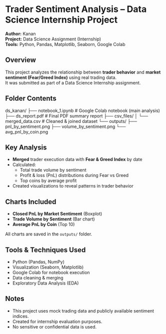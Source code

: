 # Trader Sentiment Analysis – Data Science Internship Project

**Author:** Kanan  
**Project:** Data Science Assignment (Internship)  
**Tools:** Python, Pandas, Matplotlib, Seaborn, Google Colab

##  Overview
This project analyzes the relationship between **trader behavior** and **market sentiment (Fear/Greed Index)** using real trading data.  
It was submitted as part of a Data Science Internship assignment.

## Folder Contents

ds_kanan/
├── notebook_1.ipynb # Google Colab notebook (main analysis)
├── ds_report.pdf # Final PDF summary report
├── csv_files/
│ └── merged_data.csv # Cleaned & joined dataset
└── outputs/
├── pnl_by_sentiment.png
├── volume_by_sentiment.png
└── avg_pnl_by_coin.png

## Key Analysis

- **Merged** trader execution data with **Fear & Greed Index** by date
- Calculated:
  - Total trade volume by sentiment
  - Profit & loss (PnL) distributions during Fear vs Greed
  - Top coins by average profit
- Created visualizations to reveal patterns in trader behavior

##  Charts Included

-  **Closed PnL by Market Sentiment** (Boxplot)
-  **Trade Volume by Sentiment** (Bar chart)
-  **Average PnL by Coin** (Top 10)

All charts are saved in the `outputs/` folder.

##  Tools & Techniques Used

- Python (Pandas, NumPy)
- Visualization (Seaborn, Matplotlib)
- Google Colab for notebook execution
- Data cleaning & merging
- Exploratory Data Analysis (EDA)
  
##  Notes

- This project uses mock trading data and publicly available sentiment indices.
- Created for internship evaluation purposes.
- No sensitive or confidential data is used.

